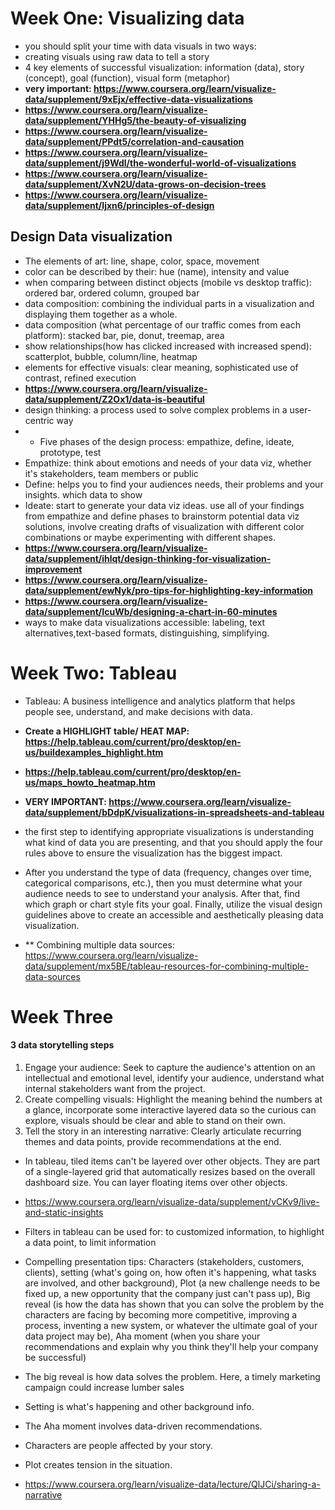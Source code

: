 # Week One: Visualizing data
- you should split your time with data visuals in two ways:
- creating visuals using raw data to tell a story
- 4 key elements of successful visualization: information (data), story (concept), goal (function), visual form (metaphor)
- **very important: https://www.coursera.org/learn/visualize-data/supplement/9xEjx/effective-data-visualizations**
- **https://www.coursera.org/learn/visualize-data/supplement/YHHg5/the-beauty-of-visualizing**
- **https://www.coursera.org/learn/visualize-data/supplement/PPdt5/correlation-and-causation**
- **https://www.coursera.org/learn/visualize-data/supplement/j9Wdl/the-wonderful-world-of-visualizations**
- **https://www.coursera.org/learn/visualize-data/supplement/XvN2U/data-grows-on-decision-trees**
- **https://www.coursera.org/learn/visualize-data/supplement/Ijxn6/principles-of-design**
## Design Data visualization
- The elements of art: line, shape, color, space, movement
- color can be described by their: hue (name), intensity and value
- when comparing between distinct objects (mobile vs desktop traffic): ordered bar, ordered column, grouped bar
- data composition: combining the individual parts in a visualization and displaying them together as a whole. 
- data composition (what percentage of our traffic comes from each platform): stacked bar, pie, donut, treemap, area
- show relationships(how has clicked increased with increased spend): scatterplot, bubble, column/line, heatmap
- elements for effective visuals: clear meaning, sophisticated use of contrast, refined execution
- **https://www.coursera.org/learn/visualize-data/supplement/Z2Ox1/data-is-beautiful**
- design thinking: a process used to solve complex problems in a user-centric way
- - Five phases of the design process: empathize, define, ideate, prototype, test
- Empathize: think about emotions and needs of your data viz, whether it's stakeholders, team members or public
- Define: helps you to find your audiences needs, their problems and your insights. which data to show
- Ideate: start to generate your data viz ideas. use all of your findings from empathize and define phases to brainstorm potential data viz solutions, involve creating  drafts of visualization with different color combinations or maybe experimenting with different shapes. 
- **https://www.coursera.org/learn/visualize-data/supplement/ihlqt/design-thinking-for-visualization-improvement**
- **https://www.coursera.org/learn/visualize-data/supplement/ewNyk/pro-tips-for-highlighting-key-information**
- **https://www.coursera.org/learn/visualize-data/supplement/IcuWb/designing-a-chart-in-60-minutes**
- ways to make data visualizations accessible: labeling, text alternatives,text-based formats, distinguishing, simplifying. 
 
# Week Two: Tableau
- Tableau: A business intelligence and analytics platform that helps people see, understand, and make decisions with data.
- **Create a HIGHLIGHT table/ HEAT MAP: https://help.tableau.com/current/pro/desktop/en-us/buildexamples_highlight.htm**
- **https://help.tableau.com/current/pro/desktop/en-us/maps_howto_heatmap.htm**
- **VERY IMPORTANT: https://www.coursera.org/learn/visualize-data/supplement/bDdpK/visualizations-in-spreadsheets-and-tableau**
- the first step to identifying appropriate visualizations is understanding what kind of data you are presenting, and that you should apply the four rules above to ensure the visualization has the biggest impact.
- After you understand the type of data (frequency, changes over time, categorical comparisons, etc.), then you must determine what your audience needs to see to understand your analysis. After that, find which graph or chart style fits your goal. Finally, utilize the visual design guidelines above to create an accessible and aesthetically pleasing data visualization.

- ** Combining multiple data sources: https://www.coursera.org/learn/visualize-data/supplement/mx5BE/tableau-resources-for-combining-multiple-data-sources 

# Week Three

#### 3 data storytelling steps
1. Engage your audience: Seek to capture the audience's attention on an intellectual and emotional level, identify your audience,  understand what internal stakeholders want from the project.
2. Create compelling visuals: Highlight the meaning behind the numbers at a glance, incorporate some interactive layered data so the curious can explore, visuals should be clear and able to stand on their own.
3. Tell the story in an interesting narrative: Clearly articulate recurring themes and data points, provide recommendations at the end.


- In tableau, tiled items can't be layered over other objects. They are part of a single-layered grid that automatically resizes based on the overall dashboard size. You can layer floating items over other objects.

- https://www.coursera.org/learn/visualize-data/supplement/vCKv9/live-and-static-insights

- Filters in tableau can be used for: to customized information, to highlight a data point, to limit information


- Compelling presentation tips: Characters (stakeholders, customers, clients), setting (what's going on, how often it's happening, what tasks are involved, and other background), Plot (a new challenge needs to be fixed up, a new opportunity that the company just can't pass up), Big reveal (is how the data has shown that you can solve the problem by the characters are facing by becoming more competitive, improving a process, inventing a new system, or whatever the ultimate goal of your data project may be), Aha moment (when you share your recommendations and explain why you think they'll help your company be successful)
- The big reveal is how data solves the problem. Here, a timely marketing campaign could increase lumber sales
- Setting is what's happening and other background info.
- The Aha moment involves data-driven recommendations. 
- Characters are people affected by your story. 
- Plot creates tension in the situation. 
- https://www.coursera.org/learn/visualize-data/lecture/QlJCi/sharing-a-narrative

